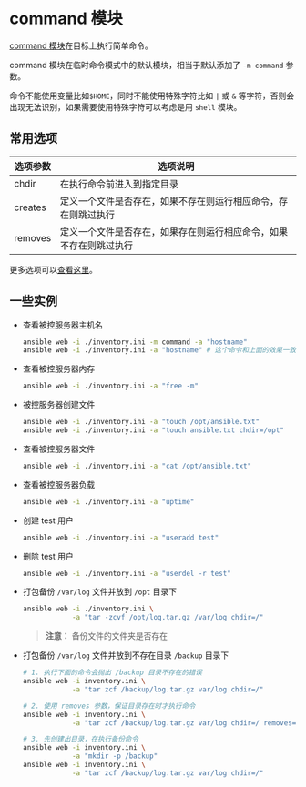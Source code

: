 # command 模块

[command 模块](https://docs.ansible.com/ansible/latest/collections/ansible/builtin/command_module.html)在目标上执行简单命令。

command 模块在临时命令模式中的默认模块，相当于默认添加了 `-m command` 参数。

命令不能使用变量比如`$HOME`，同时不能使用特殊字符比如 `|` 或 `&` 等字符，否则会出现无法识别，如果需要使用特殊字符可以考虑是用 `shell` 模块。

## 常用选项

| 选项参数    | 选项说明                              |
|---------|-----------------------------------|
| chdir   | 在执行命令前进入到指定目录                     |
| creates | 定义一个文件是否存在，如果不存在则运行相应命令，存在则跳过执行   |
| removes | 定义一个文件是否存在，如果存在则运行相应命令，如果不存在则跳过执行 |

更多选项可以[查看这里](https://docs.ansible.com/ansible/latest/collections/ansible/builtin/command_module.html#parameters)。

## 一些实例

- 查看被控服务器主机名

    ```bash [ansible ad-hoc]
    ansible web -i ./inventory.ini -m command -a "hostname"
    ansible web -i ./inventory.ini -a "hostname" # 这个命令和上面的效果一致
    ```

- 查看被控服务器内存

    ```bash
    ansible web -i ./inventory.ini -a "free -m"
    ```

- 被控服务器创建文件

    ```bash
    ansible web -i ./inventory.ini -a "touch /opt/ansible.txt"
    ansible web -i ./inventory.ini -a "touch ansible.txt chdir=/opt"
    ```

- 查看被控服务器文件

    ```bash
    ansible web -i ./inventory.ini -a "cat /opt/ansible.txt"
    ```

- 查看被控服务器负载

    ```bash
    ansible web -i ./inventory.ini -a "uptime"
    ```

- 创建 test 用户

    ```bash
    ansible web -i ./inventory.ini -a "useradd test"
    ```

- 删除 test 用户
    ```bash
    ansible web -i ./inventory.ini -a "userdel -r test"
    ```

- 打包备份 `/var/log` 文件并放到 `/opt` 目录下

    ```bash
    ansible web -i ./inventory.ini \
                -a "tar -zcvf /opt/log.tar.gz /var/log chdir=/"
    ```
  > **注意：** 备份文件的文件夹是否存在


- 打包备份 `/var/log` 文件并放到不存在目录 `/backup` 目录下

  ```bash
  # 1. 执行下面的命令会抛出 /backup 目录不存在的错误
  ansible web -i inventory.ini \
              -a "tar zcf /backup/log.tar.gz var/log chdir=/"

  # 2. 使用 removes 参数，保证目录存在时才执行命令
  ansible web -i inventory.ini \
              -a "tar zcf /backup/log.tar.gz var/log chdir=/ removes=/backup"

  # 3. 先创建出目录，在执行备份命令
  ansible web -i inventory.ini \
              -a "mkdir -p /backup"
  ansible web -i inventory.ini \
              -a "tar zcf /backup/log.tar.gz var/log chdir=/"
  ```